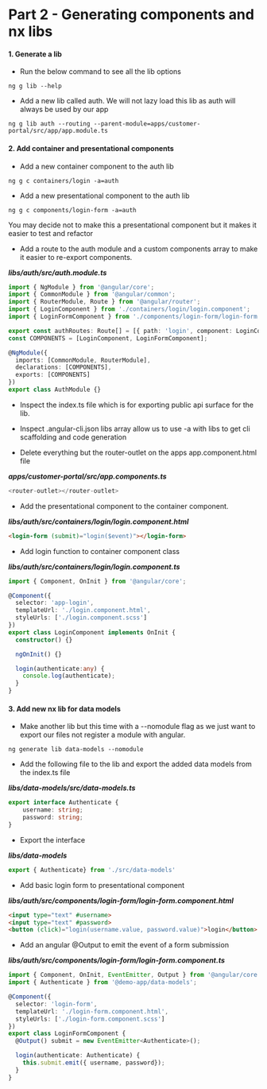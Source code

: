 # Part 2 - Generating components and nx libs

#### 1. Generate a lib

* Run the below command to see all the lib options

```
ng g lib --help
```

* Add a new lib called auth. We will not lazy load this lib as auth will always be used by our app

```
ng g lib auth --routing --parent-module=apps/customer-portal/src/app/app.module.ts
```

#### 2. Add container and presentational components

* Add a new container component to the auth lib

```
ng g c containers/login -a=auth
```

* Add a new presentational component to the auth lib

```
ng g c components/login-form -a=auth
```

You may decide not to make this a presentational component but it makes it easier to test and refactor

* Add a route to the auth module and a custom components array to make it easier to re-export components.

_**libs/auth/src/auth.module.ts**_

```ts
import { NgModule } from '@angular/core';
import { CommonModule } from '@angular/common';
import { RouterModule, Route } from '@angular/router';
import { LoginComponent } from './containers/login/login.component';
import { LoginFormComponent } from './components/login-form/login-form.component';

export const authRoutes: Route[] = [{ path: 'login', component: LoginComponent }];
const COMPONENTS = [LoginComponent, LoginFormComponent];

@NgModule({
  imports: [CommonModule, RouterModule],
  declarations: [COMPONENTS],
  exports: [COMPONENTS]
})
export class AuthModule {}
```

* Inspect the index.ts file which is for exporting public api surface for the lib.

* Inspect .angular-cli.json libs array allow us to use -a with libs to get cli scaffolding and code generation

* Delete everything but the router-outlet on the apps app.component.html file

_**apps/customer-portal/src/app.components.ts**_

```ts
<router-outlet></router-outlet>
```

* Add the presentational component to the container component.

_**libs/auth/src/containers/login/login.component.html**_

```html
<login-form (submit)="login($event)"></login-form>
```

* Add login function to container component class

_**libs/auth/src/containers/login/login.component.ts**_

```ts
import { Component, OnInit } from '@angular/core';

@Component({
  selector: 'app-login',
  templateUrl: './login.component.html',
  styleUrls: ['./login.component.scss']
})
export class LoginComponent implements OnInit {
  constructor() {}

  ngOnInit() {}

  login(authenticate:any) {
    console.log(authenticate);
  }
}
```

#### 3. Add new nx lib for data models

* Make another lib but this time with a --nomodule flag as we just want to export our files not register a module with angular.

```
ng generate lib data-models --nomodule
```

* Add the following file to the lib and export the added data models from the index.ts file

_**libs/data-models/src/data-models.ts**_

```ts
export interface Authenticate {
    username: string;
    password: string;
}
```

* Export the interface

_**libs/data-models**_

```ts
export { Authenticate} from './src/data-models'
```

* Add basic login form to presentational component

_**libs/auth/src/components/login-form/login-form.component.html**_

```html
<input type="text" #username>
<input type="text" #password>
<button (click)="login(username.value, password.value)">login</button>
```

* Add an angular @Output to emit the event of a form submission

_**libs/auth/src/components/login-form/login-form.component.ts**_

```ts
import { Component, OnInit, EventEmitter, Output } from '@angular/core';
import { Authenticate } from '@demo-app/data-models';

@Component({
  selector: 'login-form',
  templateUrl: './login-form.component.html',
  styleUrls: ['./login-form.component.scss']
})
export class LoginFormComponent {
  @Output() submit = new EventEmitter<Authenticate>();

  login(authenticate: Authenticate) {
    this.submit.emit({ username, password});
  }
}
```



